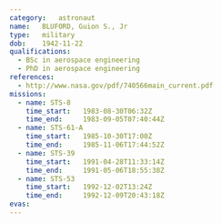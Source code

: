 ```yaml
---
category:	astronaut
name:	BLUFORD, Guion S., Jr
type:	military
dob:	1942-11-22
qualifications:
  - BSc in aerospace engineering
  - PhD in aerospace engineering
references:
  - http://www.nasa.gov/pdf/740566main_current.pdf
missions:
  - name: STS-8
    time_start:   1983-08-30T06:32Z
    time_end:     1983-09-05T07:40:44Z
  - name: STS-61-A
    time_start:   1985-10-30T17:00Z
    time_end:     1985-11-06T17:44:52Z
  - name: STS-39
    time_start:   1991-04-28T11:33:14Z
    time_end:     1991-05-06T18:55:38Z
  - name: STS-53
    time_start:   1992-12-02T13:24Z
    time_end:     1992-12-09T20:43:18Z
evas:
---
```


